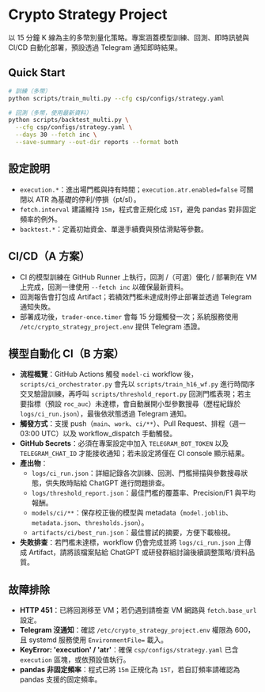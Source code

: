 # Crypto Strategy Project

以 15 分鐘 K 線為主的多幣別量化策略。專案涵蓋模型訓練、回測、即時訊號與 CI/CD 自動化部署，預設透過 Telegram 通知即時結果。

## Quick Start

```bash
# 訓練（多幣）
python scripts/train_multi.py --cfg csp/configs/strategy.yaml

# 回測（多幣，使用最新資料）
python scripts/backtest_multi.py \
  --cfg csp/configs/strategy.yaml \
  --days 30 --fetch inc \
  --save-summary --out-dir reports --format both
```

## 設定說明

- `execution.*`：進出場門檻與持有時間；`execution.atr.enabled=false` 可關閉以 ATR 為基礎的停利/停損（pt/sl）。
- `fetch.interval` 建議維持 `15m`，程式會正規化成 `15T`，避免 pandas 對非固定頻率的例外。
- `backtest.*`：定義初始資金、單邊手續費與預估滑點等參數。

## CI/CD（A 方案）

- CI 的模型訓練在 GitHub Runner 上執行，回測 /（可選）優化 / 部署則在 VM 上完成，回測一律使用 `--fetch inc` 以確保最新資料。
- 回測報告會打包成 Artifact；若績效門檻未達成則停止部署並透過 Telegram 通知失敗。
- 部署成功後，`trader-once.timer` 會每 15 分鐘觸發一次；系統服務使用 `/etc/crypto_strategy_project.env` 提供 Telegram 憑證。

## 模型自動化 CI（B 方案）

- **流程概覽**：GitHub Actions 觸發 `model-ci` workflow 後，`scripts/ci_orchestrator.py` 會先以 `scripts/train_h16_wf.py` 進行時間序交叉驗證訓練，再呼叫 `scripts/threshold_report.py` 回測門檻表現；若主要指標（預設 `roc_auc`）未達標，會自動展開小型參數搜尋（歷程紀錄於 `logs/ci_run.json`），最後依狀態透過 Telegram 通知。
- **觸發方式**：支援 push（`main`、`work`、`ci/**`）、Pull Request、排程（週一 03:00 UTC）以及 workflow_dispatch 手動觸發。
- **GitHub Secrets**：必須在專案設定中加入 `TELEGRAM_BOT_TOKEN` 以及 `TELEGRAM_CHAT_ID` 才能接收通知；若未設定將僅在 CI console 顯示結果。
- **產出物**：
  - `logs/ci_run.json`：詳細記錄各次訓練、回測、門檻掃描與參數搜尋狀態，供失敗時貼給 ChatGPT 進行問題排查。
  - `logs/threshold_report.json`：最佳門檻的覆蓋率、Precision/F1 與平均報酬。
  - `models/ci/**`：保存校正後的模型與 metadata（`model.joblib`、`metadata.json`、`thresholds.json`）。
  - `artifacts/ci/best_run.json`：最佳嘗試的摘要，方便下載檢視。
- **失敗排查**：若門檻未達標，workflow 仍會完成並將 `logs/ci_run.json` 上傳成 Artifact，請將該檔案貼給 ChatGPT 或研發群組討論後續調整策略/資料品質。

## 故障排除

- **HTTP 451**：已將回測移至 VM；若仍遇到請檢查 VM 網路與 `fetch.base_url` 設定。
- **Telegram 沒通知**：確認 `/etc/crypto_strategy_project.env` 權限為 600，且 systemd 服務使用 `EnvironmentFile=` 載入。
- **KeyError: 'execution' / 'atr'**：確保 `csp/configs/strategy.yaml` 已含 `execution` 區塊，或依預設值執行。
- **pandas 非固定頻率**：程式已將 `15m` 正規化為 `15T`，若自訂頻率請確認為 pandas 支援的固定頻率。
